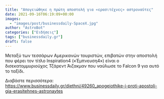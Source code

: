 ```yaml
---
title: "Απογειώθηκε η πρώτη αποστολή για «ερασιτέχνες» αστροναύτες"
date: 2021-09-16T06:19:09+00:00
images:
  - "images/post/businessdaily-SpaceX.jpg"
author: "AstroBot"
categories: ["Ειδήσεις"]
tags: ["businessdaily.gr"]
draft: false
---
```


Μεταξύ των τεσσάρων Αμερικανών τουριστών, επιβατών στην αποστολή που φέρει τον τίτλο Inspiration4 («Έμπνευση4») είναι ο δισεκατομμυριούχος Τζάρεντ Άιζακμαν που ναύλωσε το Falcon 9 για αυτό το ταξίδι.

Διαβάστε περισσότερα: https://www.businessdaily.gr/diethni/49260_apogeiothike-i-proti-apostoli-gia-erasitehnes-astronaytes
